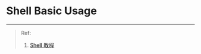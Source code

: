 # Shell Basic Usage







---

> Ref:
>
> 1. [Shell 教程](https://www.runoob.com/linux/linux-system-contents.html)